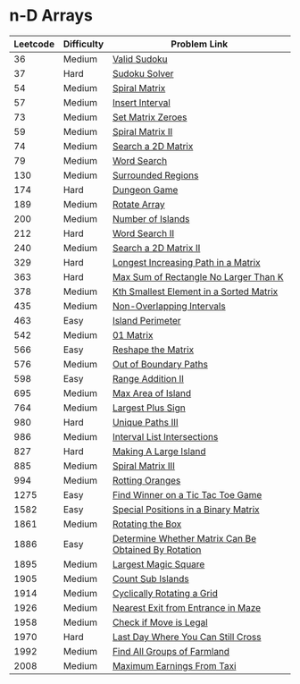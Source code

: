 # n-D Arrays



| Leetcode | Difficulty | Problem Link                                                                                                                                                                  |
| -------- | ---------- | ----------------------------------------------------------------------------------------------------------------------------------------------------------------------------- |
| 36       | Medium     | [Valid Sudoku](../difficulty-based-problem-index/leetcode-medium/leetcode-36-valid-sudoku.md)                                                                                 |
| 37       | Hard       | [Sudoku Solver](../difficulty-based-problem-index/leetcode-hard/leetcode-37-sudoku-solver.md)                                                                                 |
| 54       | Medium     | [Spiral Matrix](../difficulty-based-problem-index/leetcode-medium/leetcode-54-spiral-matrix.md)                                                                               |
| 57       | Medium     | [Insert Interval](../difficulty-based-problem-index/leetcode-medium/leetcode-57-insert-interval.md)                                                                           |
| 73       | Medium     | [Set Matrix Zeroes](../difficulty-based-problem-index/leetcode-medium/leetcode-73-set-matrix-zeroes.md)                                                                       |
| 59       | Medium     | [Spiral Matrix II](../difficulty-based-problem-index/leetcode-medium/leetcode-59-spiral-matrix-ii.md)                                                                         |
| 74       | Medium     | [Search a 2D Matrix](../difficulty-based-problem-index/leetcode-medium/leetcode-74-search-a-2d-matrix.md)                                                                     |
| 79       | Medium     | [Word Search](../difficulty-based-problem-index/leetcode-medium/leetcode-79-word-search.md)                                                                                   |
| 130      | Medium     | [Surrounded Regions](../difficulty-based-problem-index/leetcode-medium/leetcode-130-surrounded-regions.md)                                                                    |
| 174      | Hard       | [Dungeon Game](../difficulty-based-problem-index/leetcode-hard/leetcode-174-dungeon-game.md)                                                                                  |
| 189      | Medium     | [Rotate Array](../difficulty-based-problem-index/leetcode-medium/leetcode-189-rotate-array.md)                                                                                |
| 200      | Medium     | [Number of Islands](../difficulty-based-problem-index/leetcode-medium/leetcode-200-number-of-islands.md)                                                                      |
| 212      | Hard       | [Word Search II](../difficulty-based-problem-index/leetcode-hard/leetcode-212-word-search-ii.md)                                                                              |
| 240      | Medium     | [Search a 2D Matrix II](../difficulty-based-problem-index/leetcode-medium/leetcode-240-search-a-2d-matrix-ii.md)                                                              |
| 329      | Hard       | [Longest Increasing Path in a Matrix](../difficulty-based-problem-index/leetcode-hard/leetcode-329-longest-increasing-path-in-a-matrix.md)                                    |
| 363      | Hard       | [Max Sum of Rectangle No Larger Than K](../difficulty-based-problem-index/leetcode-hard/leetcode-363-max-sum-of-rectangle-no-larger-than-k.md)                                |
| 378      | Medium     | [Kth Smallest Element in a Sorted Matrix](../difficulty-based-problem-index/leetcode-medium/leetcode-378-kth-smallest-element-in-a-sorted-matrix.md)                          |
| 435      | Medium     | [Non-Overlapping Intervals](../difficulty-based-problem-index/leetcode-medium/leetcode-435-non-overlapping-intervals.md)                                                      |
| 463      | Easy       | [Island Perimeter](../difficulty-based-problem-index/leetcode-easy/leetcode-463-island-perimeter.md)                                                                          |
| 542      | Medium     | [01 Matrix](../difficulty-based-problem-index/leetcode-medium/leetcode-542-01-matrix.md)                                                                                      |
| 566      | Easy       | [Reshape the Matrix](../difficulty-based-problem-index/leetcode-easy/leetcode-566-reshape-the-matrix.md)                                                                      |
| 576      | Medium     | [Out of Boundary Paths](../difficulty-based-problem-index/leetcode-medium/leetcode-576-out-of-boundary-paths.md)                                                              |
| 598      | Easy       | [Range Addition II](../difficulty-based-problem-index/leetcode-easy/leetcode-598-range-addition-ii.md)                                                                        |
| 695      | Medium     | [Max Area of Island](../difficulty-based-problem-index/leetcode-medium/leetcode-695-max-area-of-island.md)                                                                    |
| 764      | Medium     | [Largest Plus Sign](../difficulty-based-problem-index/leetcode-medium/leetcode-764-largest-plus-sign.md)                                                                      |
| 980      | Hard       | [Unique Paths III](../difficulty-based-problem-index/leetcode-hard/leetcode-980-unique-paths-iii.md)                                                                          |
| 986      | Medium     | [Interval List Intersections](../difficulty-based-problem-index/leetcode-medium/leetcode-986-interval-list-intersections.md)                                                  |
| 827      | Hard       | [Making A Large Island](../difficulty-based-problem-index/leetcode-hard/leetcode-827-making-a-large-island.md)                                                                |
| 885      | Medium     | [Spiral Matrix III](../difficulty-based-problem-index/leetcode-medium/leetcode-885-spiral-matrix-iii.md)                                                                      |
| 994      | Medium     | [Rotting Oranges](../difficulty-based-problem-index/leetcode-medium/leetcode-994-rotting-oranges.md)                                                                          |
| 1275     | Easy       | [Find Winner on a Tic Tac Toe Game](../difficulty-based-problem-index/leetcode-easy/leetcode-1275-find-winner-on-a-tic-tac-toe-game.md)                                       |
| 1582     | Easy       | [Special Positions in a Binary Matrix](../difficulty-based-problem-index/leetcode-easy/leetcode-1582-special-positions-in-a-binary-matrix.md)                                 |
| 1861     | Medium     | [Rotating the Box](../difficulty-based-problem-index/leetcode-medium/leetcode-1861-rotating-the-box.md)                                                                       |
| 1886     | Easy       | [Determine Whether Matrix Can Be Obtained By Rotation](../difficulty-based-problem-index/leetcode-easy/leetcode-1886-determine-whether-matrix-can-be-obtained-by-rotation.md) |
| 1895     | Medium     | [Largest Magic Square](../difficulty-based-problem-index/leetcode-medium/leetcode-1895-largest-magic-square.md)                                                               |
| 1905     | Medium     | [Count Sub Islands](../difficulty-based-problem-index/leetcode-medium/leetcode-1905-count-sub-islands.md)                                                                     |
| 1914     | Medium     | [Cyclically Rotating a Grid](../difficulty-based-problem-index/leetcode-medium/leetcode-1914-cyclically-rotating-a-grid.md)                                                   |
| 1926     | Medium     | [Nearest Exit from Entrance in Maze](../difficulty-based-problem-index/leetcode-medium/leetcode-1926-nearest-exit-from-entrance-in-maze.md)                                   |
| 1958     | Medium     | [Check if Move is Legal](../difficulty-based-problem-index/leetcode-medium/leetcode-1958-check-if-move-is-legal.md)                                                           |
| 1970     | Hard       | [Last Day Where You Can Still Cross](../difficulty-based-problem-index/leetcode-hard/leetcode-1970-last-day-where-you-can-still-cross.md)                                     |
| 1992     | Medium     | [Find All Groups of Farmland](../difficulty-based-problem-index/leetcode-medium/leetcode-1992-find-all-groups-of-farmland.md)                                                 |
| 2008     | Medium     | [Maximum Earnings From Taxi](../difficulty-based-problem-index/leetcode-medium/leetcode-2008-maximum-earnings-from-taxi.md)                                                   |
